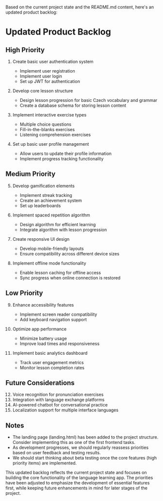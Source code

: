 Based on the current project state and the README.md content, here's an updated product backlog:

# Updated Product Backlog

## High Priority

1. Create basic user authentication system
   - Implement user registration
   - Implement user login
   - Set up JWT for authentication

2. Develop core lesson structure
   - Design lesson progression for basic Czech vocabulary and grammar
   - Create a database schema for storing lesson content

3. Implement interactive exercise types
   - Multiple choice questions
   - Fill-in-the-blanks exercises
   - Listening comprehension exercises

4. Set up basic user profile management
   - Allow users to update their profile information
   - Implement progress tracking functionality

## Medium Priority

5. Develop gamification elements
   - Implement streak tracking
   - Create an achievement system
   - Set up leaderboards

6. Implement spaced repetition algorithm
   - Design algorithm for efficient learning
   - Integrate algorithm with lesson progression

7. Create responsive UI design
   - Develop mobile-friendly layouts
   - Ensure compatibility across different device sizes

8. Implement offline mode functionality
   - Enable lesson caching for offline access
   - Sync progress when online connection is restored

## Low Priority

9. Enhance accessibility features
   - Implement screen reader compatibility
   - Add keyboard navigation support

10. Optimize app performance
    - Minimize battery usage
    - Improve load times and responsiveness

11. Implement basic analytics dashboard
    - Track user engagement metrics
    - Monitor lesson completion rates

## Future Considerations

12. Voice recognition for pronunciation exercises
13. Integration with language exchange platforms
14. AI-powered chatbot for conversational practice
15. Localization support for multiple interface languages

## Notes

- The landing page (landing.html) has been added to the project structure. Consider implementing this as one of the first frontend tasks.
- As development progresses, we should regularly reassess priorities based on user feedback and testing results.
- We should start thinking about beta testing once the core features (high priority items) are implemented.

This updated backlog reflects the current project state and focuses on building the core functionality of the language learning app. The priorities have been adjusted to emphasize the development of essential features first, while keeping future enhancements in mind for later stages of the project.